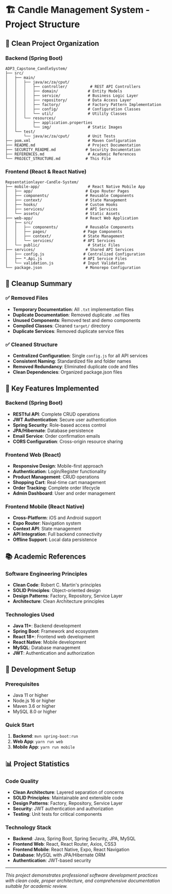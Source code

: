 # 🏗️ Candle Management System - Project Structure

## 📁 Clean Project Organization

### Backend (Spring Boot)
```
ADP3_Capstone_CandleSystem/
├── src/
│   ├── main/
│   │   ├── java/ac/za/cput/
│   │   │   ├── controller/          # REST API Controllers
│   │   │   ├── domain/             # Entity Models
│   │   │   ├── service/            # Business Logic Layer
│   │   │   ├── repository/         # Data Access Layer
│   │   │   ├── factory/            # Factory Pattern Implementation
│   │   │   ├── config/             # Configuration Classes
│   │   │   └── util/               # Utility Classes
│   │   └── resources/
│   │       ├── application.properties
│   │       └── img/                # Static Images
│   └── test/
│       └── java/ac/za/cput/        # Unit Tests
├── pom.xml                         # Maven Configuration
├── README.md                       # Project Documentation
├── SECURITY_README.md             # Security Documentation
├── REFERENCES.md                   # Academic References
└── PROJECT_STRUCTURE.md           # This File
```

### Frontend (React & React Native)
```
Repsentationlayer-Candle-System/
├── mobile-app/                     # React Native Mobile App
│   ├── app/                       # Expo Router Pages
│   ├── components/                # Reusable Components
│   ├── context/                   # State Management
│   ├── hooks/                     # Custom Hooks
│   ├── services/                  # API Services
│   └── assets/                    # Static Assets
├── web-app/                       # React Web Application
│   ├── src/
│   │   ├── components/            # Reusable Components
│   │   ├── pages/                # Page Components
│   │   ├── context/              # State Management
│   │   └── services/             # API Services
│   └── public/                     # Static Files
├── services/                      # Shared API Services
│   ├── config.js                 # Centralized Configuration
│   ├── *.Api.js                  # API Service Files
│   └── validation.js             # Input Validation
└── package.json                   # Monorepo Configuration
```

## 🧹 Cleanup Summary

### ✅ Removed Files
- **Temporary Documentation**: All `.txt` implementation files
- **Duplicate Documentation**: Removed duplicate `.md` files
- **Unused Components**: Removed test and demo components
- **Compiled Classes**: Cleaned `target/` directory
- **Duplicate Services**: Removed duplicate service files

### ✅ Cleaned Structure
- **Centralized Configuration**: Single `config.js` for all API services
- **Consistent Naming**: Standardized file and folder names
- **Removed Redundancy**: Eliminated duplicate code and files
- **Clean Dependencies**: Organized package.json files

## 🎯 Key Features Implemented

### Backend (Spring Boot)
- **RESTful API**: Complete CRUD operations
- **JWT Authentication**: Secure user authentication
- **Spring Security**: Role-based access control
- **JPA/Hibernate**: Database persistence
- **Email Service**: Order confirmation emails
- **CORS Configuration**: Cross-origin resource sharing

### Frontend Web (React)
- **Responsive Design**: Mobile-first approach
- **Authentication**: Login/Register functionality
- **Product Management**: CRUD operations
- **Shopping Cart**: Real-time cart management
- **Order Tracking**: Complete order lifecycle
- **Admin Dashboard**: User and order management

### Frontend Mobile (React Native)
- **Cross-Platform**: iOS and Android support
- **Expo Router**: Navigation system
- **Context API**: State management
- **API Integration**: Full backend connectivity
- **Offline Support**: Local data persistence

## 📚 Academic References

### Software Engineering Principles
- **Clean Code**: Robert C. Martin's principles
- **SOLID Principles**: Object-oriented design
- **Design Patterns**: Factory, Repository, Service Layer
- **Architecture**: Clean Architecture principles

### Technologies Used
- **Java 11+**: Backend development
- **Spring Boot**: Framework and ecosystem
- **React 18+**: Frontend web development
- **React Native**: Mobile development
- **MySQL**: Database management
- **JWT**: Authentication and authorization

## 🔧 Development Setup

### Prerequisites
- Java 11 or higher
- Node.js 16 or higher
- Maven 3.6 or higher
- MySQL 8.0 or higher

### Quick Start
1. **Backend**: `mvn spring-boot:run`
2. **Web App**: `yarn run web`
3. **Mobile App**: `yarn run mobile`

## 📊 Project Statistics

### Code Quality
- **Clean Architecture**: Layered separation of concerns
- **SOLID Principles**: Maintainable and extensible code
- **Design Patterns**: Factory, Repository, Service Layer
- **Security**: JWT authentication and authorization
- **Testing**: Unit tests for critical components

### Technology Stack
- **Backend**: Java, Spring Boot, Spring Security, JPA, MySQL
- **Frontend Web**: React, React Router, Axios, CSS3
- **Frontend Mobile**: React Native, Expo, React Navigation
- **Database**: MySQL with JPA/Hibernate ORM
- **Authentication**: JWT-based security

---

*This project demonstrates professional software development practices with clean code, proper architecture, and comprehensive documentation suitable for academic review.*
